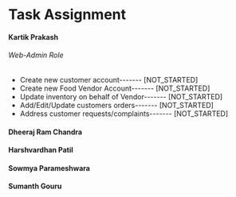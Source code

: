 # Task Assignment

#### Kartik Prakash
###### Web-Admin Role
* Create new customer account------- [NOT_STARTED]
* Create new Food Vendor Account------- [NOT_STARTED]
* Update inventory on behalf of Vendor------- [NOT_STARTED]
* Add/Edit/Update customers orders------- [NOT_STARTED]
* Address customer requests/complaints------- [NOT_STARTED]

#### Dheeraj Ram Chandra

#### Harshvardhan Patil

#### Sowmya Parameshwara

#### Sumanth Gouru
